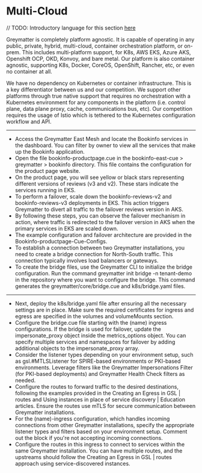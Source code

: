 # Multi-Cloud

// TODO: Introductory language for this section [here](https://greymatter.atlassian.net/wiki/spaces/Marketing/pages/127401985/Answering+Common+Greymatter+Questions#What-platforms-do-you-support%3F)


Greymatter is completely platform agnostic. It is capable of operating in any public, private, hybrid, multi-cloud, container orchestration platform, or on-prem. This includes multi-platform support, for K8s, AWS EKS, Azure AKS, Openshift OCP, OKD, Konvoy, and bare metal. Our platform is also container agnostic, supporting K8s, Docker, CoreOS, OpenShift, Rancher, etc, or even no container at all.
 
We have no dependency on Kubernetes or container infrastructure. This is a key differentiator between us and our competition. We support other platforms through true native support that requires no orchestration with a Kubernetes environment for any components in the platform (i.e. control plane, data plane proxy, cache, communications bus, etc).  Our competition requires the usage of Istio which is tethered to the Kubernetes configuration workflow and API.

---

* Access the Greymatter East Mesh and locate the Bookinfo services in the dashboard. You can filter by owner to view all the services that make up the Bookinfo application.
* Open the file bookinfo-productpage.cue in the bookinfo-east-cue > greymatter > bookinfo directory. This file contains the configuration for the product page website.
* On the product page, you will see yellow or black stars representing different versions of reviews (v3 and v2). These stars indicate the services running in EKS.
* To perform a failover, scale down the bookinfo-reviews-v2 and bookinfo-reviews-v3 deployments in EKS. This action triggers Greymatter to divert all traffic to the failover reviews version in AKS.
* By following these steps, you can observe the failover mechanism in action, where traffic is redirected to the failover version in AKS when the primary services in EKS are scaled down.
* The example configuration and failover architecture are provided in the Bookinfo-productpage-Cue-Configs.
* To establish a connection between two Greymatter installations, you need to create a bridge connection for North-South traffic. This connection typically involves load balancers or gateways.
* To create the bridge files, use the Greymatter CLI to initialize the bridge configuration. Run the command greymatter init bridge -n tenant-demo in the repository where you want to configure the bridge. This command generates the greymatter/core/bridge.cue and k8s/bridge.yaml files.

---

* Next, deploy the k8s/bridge.yaml file after ensuring all the necessary settings are in place. Make sure the required certificates for ingress and egress are specified in the volumes and volumeMounts section.
* Configure the bridge.cue file starting with the (name) ingress configurations. If the bridge is used for failover, update the impersonate_proxy object inside the metrics_options object. You can specify multiple services and namespaces for failover by adding additional objects to the impersonate_proxy array.
* Consider the listener types depending on your environment setup, such as gsl.#MTLSListener for SPIRE-based environments or PKI-based environments. Leverage filters like the Greymatter Impersonations Filter (for PKI-based deployments) and Greymatter Health Check filters as needed.
* Configure the routes to forward traffic to the desired destinations, following the examples provided in the Creating an Egress in GSL | routes and Using instances in place of service discovery | Education articles. Ensure the routes use mTLS for secure communication between Greymatter installations.
* For the (name)-ingress configuration, which handles incoming connections from other Greymatter installations, specify the appropriate listener types and filters based on your environment setup. Comment out the block if you're not accepting incoming connections.
* Configure the routes in this ingress to connect to services within the same Greymatter installation. You can have multiple routes, and the upstreams should follow the Creating an Egress in GSL | routes approach using service-discovered instances.
